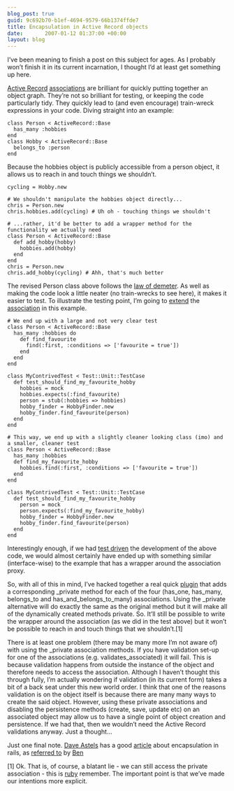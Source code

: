 ```yaml
---
blog_post: true
guid: 9c692b70-b1ef-4694-9579-66b1374ffde7
title: Encapsulation in Active Record objects
date:       2007-01-12 01:37:00 +00:00
layout: blog
---
```


I’ve been meaning to finish a post on this subject for ages. As I
probably won’t finish it in its current incarnation, I thought I’d at
least get something up here.

[Active
Record](http://www.rubyonrails.org/api/classes/ActiveRecord/Base.html)
[associations](http://www.rubyonrails.org/api/classes/ActiveRecord/Associations/ClassMethods.html)
are brilliant for quickly putting together an object graph. They’re not
so brilliant for testing, or keeping the code particularly tidy. They
quickly lead to (and even encourage) train-wreck expressions in your
code. Diving straight into an example:

``` code
class Person < ActiveRecord::Base
  has_many :hobbies
end
class Hobby < ActiveRecord::Base
  belongs_to :person
end
```

Because the hobbies object is publicly accessible from a person object,
it allows us to reach in and touch things we shouldn’t.

``` code
cycling = Hobby.new

# We shouldn't manipulate the hobbies object directly...
chris = Person.new
chris.hobbies.add(cycling) # Uh oh - touching things we shouldn't

# ...rather, it'd be better to add a wrapper method for the functionality we actually need
class Person < ActiveRecord::Base
  def add_hobby(hobby)
    hobbies.add(hobby)
  end
end
chris = Person.new
chris.add_hobby(cycling) # Ahh, that's much better
```

The revised Person class above follows the [law of
demeter](http://en.wikipedia.org/wiki/Law_of_Demeter). As well as making
the code look a little neater (no train-wrecks to see here), it makes it
easier to test. To illustrate the testing point, I’m going to
[extend](http://weblog.jamisbuck.org/2007/1/9/extending-activerecord-associations)
the
[association](http://ryandaigle.com/articles/2006/12/03/extend-your-activerecord-association-methods)
in this example.

``` code
# We end up with a large and not very clear test
class Person < ActiveRecord::Base
  has_many :hobbies do
    def find_favourite
      find(:first, :conditions => ['favourite = true'])
    end
  end
end

class MyContrivedTest < Test::Unit::TestCase
  def test_should_find_my_favourite_hobby
    hobbies = mock
    hobbies.expects(:find_favourite)
    person = stub(:hobbies => hobbies)
    hobby_finder = HobbyFinder.new
    hobby_finder.find_favourite(person)
  end
end

# This way, we end up with a slightly cleaner looking class (imo) and a smaller, cleaner test
class Person < ActiveRecord::Base
  has_many :hobbies
  def find_my_favourite_hobby
    hobbies.find(:first, :conditions => ['favourite = true'])
  end
end

class MyContrivedTest < Test::Unit::TestCase
  def test_should_find_my_favourite_hobby
    person = mock
    person.expects(:find_my_favourite_hobby)
    hobby_finder = HobbyFinder.new
    hobby_finder.find_favourite(person)
  end
end
```

Interestingly enough, if we had [test
driven](http://en.wikipedia.org/wiki/Test_driven_development) the
development of the above code, we would almost certainly have ended up
with something similar (interface-wise) to the example that has a
wrapper around the association proxy.

So, with all of this in mind, I’ve hacked together a real quick
[plugin](http://chrisroos.googlecode.com/svn/trunk/plugins/private_associations/)
that adds a corresponding \_private method for each of the four
(has\_one, has\_many, belongs\_to and has\_and\_belongs\_to\_many)
associations. Using the \_private alternative will do exactly the same
as the original method but it will make all of the dynamically created
methods private. So. It’ll still be possible to write the wrapper around
the association (as we did in the test above) but it won’t be possible
to reach in and touch things that we shouldn’t.[1]

There is at least one problem (there may be many more I’m not aware of)
with using the \_private association methods. If you have validation
set-up for one of the associations (e.g. validates\_associated) it will
fail. This is because validation happens from outside the instance of
the object and therefore needs to access the association. Although I
haven’t thought this through fully, I’m actually wondering if validation
(in its current form) takes a bit of a back seat under this new world
order. I think that one of the reasons validation is on the object
itself is because there are many many ways to create the said object.
However, using these private associations and disabling the persistence
methods (create, save, update etc) on an associated object may allow us
to have a single point of object creation and persistence. If we had
that, then we wouldn’t need the Active Record validations anyway. Just a
thought…

Just one final note. [Dave Astels](http://www.daveastels.com/) has a
good
[article](http://blog.daveastels.com/articles/2006/10/24/encapsulation-in-action)
about encapsulation in rails, as [referred
to](http://www.reevoo.com/blogs/bengriffiths/2006/10/24/rails-like-or-oo/)
by [Ben](http://www.reevoo.com/blogs/bengriffiths)

[1] Ok. That is, of course, a blatant lie - we can still access the
private association - this is [ruby](http://www.ruby-lang.org) remember.
The important point is that we’ve made our intentions more explicit.
